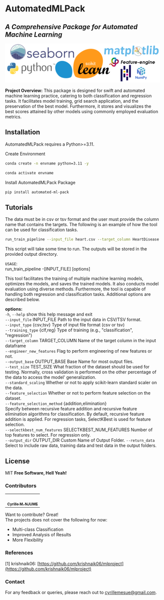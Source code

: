 # AutomatedMLPack
## _A Comprehensive Package for Automated Machine Learning_
[![scikit-learn](https://github.com/CyrilleMesue/archives/blob/main/images/mlpack.png?raw=true)](https://scikit-learn.org/stable/)

**Project Overview:**
This package is designed for swift and automated machine learning practice, catering to both classification and regression tasks. It facilitates model training, grid search application, and the preservation of the best model. Furthermore, it stores and visualizes the best scores attained by other models using commonly employed evaluation metrics.


## Installation

AutomatedMLPack requires a Python>=3.11.

Create Environment

```sh
conda create -n envname python=3.11 -y
```
```sh
conda activate envname
```

Install AutomatedMLPack Package
```sh
pip install automated-ml-pack
```

## Tutorials

The data must be in csv or tsv format and the user must provide the column name that contains the targets. The following is an example of how the tool can be used for classification tasks.       

```sh
run_train_pipeline --input_file heart.csv --target_column HeartDisease --training_type clf --test_size 0.2 --feature_selection --feature_selection_method addition --output_dir heart_disease_classification
```

This script will take some time to run. The outputs will be stored in the provided output directory.       


```USAGE```:     
run_train_pipeline -[INPUT_FILE] [options]

This tool facilitates the training of multiple machine learning models, optimizes the models, and saves the trained models. It also conducts model evaluation using diverse methods. Furthermore, the tool is capable of handling both regression and classification tasks. Additional options are described below.

**options:**    
```-h```, ```--help```            show this help message and exit   
```--input_file``` INPUT_FILE
                     Path to the input data in CSV/TSV format.   
```--input_type``` {csv,tsv}
                     Type of input file format (csv or tsv)   
```--training_type``` {clf,reg}
                     Type of training (e.g., "classification", "regression")   
```--target_column``` TARGET_COLUMN
                     Name of the target column in the input dataframe   
```--engineer_new_features```
                     Flag to perform engineering of new features or not.    
```--output_base``` OUTPUT_BASE
                     Base Name for most output files.    
```--test_size``` TEST_SIZE
                     What fraction of the dataset should be used for testing. Normally, cross validation is performed on the other percentage of the data to access the model' generalization.    
```--standard_scaling```    Whether or not to apply scikit-learn standard scaler on the data.   
```--feature_selection```   Whether or not to perform feature selection on the dataset.   
```--feature_selection_method``` {addition,elimination}   
                     Specify between recursive feature addition and recursive feature elimination algorithms for classification. By default, recursive feature addition is applied. For regression tasks, SelectKBest is used for feature selection.    
```--selectkbest_num_features``` SELECTKBEST_NUM_FEATURES
                     Number of top features to select. For regression only.    
```--output_dir``` OUTPUT_DIR
                     Custom Name of Output Folder.
```--return_data```         Select to include raw data, training data and test data in the output folders.    


## License
MIT
**Free Software, Hell Yeah!**


### Contributors 

<table>
  <tr>
    <td align="center"><a href="https://github.com/CyrilleMesue"><img src="https://avatars.githubusercontent.com/CyrilleMesue" width="100px;" alt=""/><br /><sub><b>Cyrille M. NJUME</b></sub></a><br /></td>
  </tr>
</table>

Want to contribute? Great!       
The projects does not cover the following for now:
- Multi-class Classification
- Improved Analysis of Results
- More Flexibility

### References 

[1] krishnaik06: [https://github.com/krishnaik06/mlproject](https://github.com/krishnaik06/mlproject)

### Contact

For any feedback or queries, please reach out to [cyrillemesue@gmail.com](mailto:cyrillemesue@gmail.com).